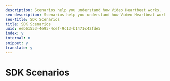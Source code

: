 ```yaml
---
description: Scenarios help you understand how Video Heartbeat works.
seo-description: Scenarios help you understand how Video Heartbeat works.
seo-title: SDK Scenarios
title: SDK Scenarios
uuid: eeb61553-4e95-4cef-9c13-b1471c42fde5
index: y
internal: n
snippet: y
translate: y
---
```


# SDK Scenarios

